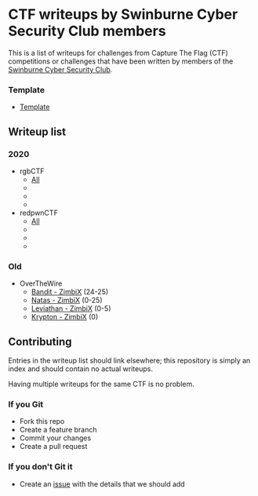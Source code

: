# CTF writeups by Swinburne Cyber Security Club members

This is a list of writeups for challenges from Capture The Flag (CTF) competitions or challenges that have been written by members of the [Swinburne Cyber Security Club](http://scsc.io).

### **Template** 
- [Template]()

## Writeup list
### **2020** 
- rgbCTF
	+ [All]()
	+ []()
	+ []()
	+ []()
- redpwnCTF
	+ [All]()
	+ []()
	+ []()
	+ []()
### **Old** 
- OverTheWire
	+ [Bandit - ZimbiX](https://github.com/ZimbiX/infosec-ctf-writeups/blob/master/OverTheWire%20-%20Bandit.md) (24-25)
	+ [Natas - ZimbiX](https://github.com/ZimbiX/infosec-ctf-writeups/tree/master/OverTheWire%20-%20Natas) (0-25)
	+ [Leviathan - ZimbiX](https://github.com/ZimbiX/infosec-ctf-writeups/blob/master/OverTheWire%20-%20Leviathan.md) (0-5)
	+ [Krypton - ZimbiX](https://github.com/ZimbiX/infosec-ctf-writeups/blob/master/OverTheWire%20-%20Krypton.md) (0)

## Contributing

Entries in the writeup list should link elsewhere; this repository is simply an index and should contain no actual writeups.

Having multiple writeups for the same CTF is no problem.

### If you Git

- Fork this repo
- Create a feature branch
- Commit your changes
- Create a pull request

### If you don't Git it

- Create an [issue](https://github.com/ZimbiX/infosec-ctf-writeups/issues) with the details that we should add
